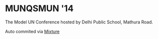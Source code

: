 # MUNQSMUN '14

The Model UN Conference hosted by Delhi Public School, Mathura Road.

Auto commited via [Mixture](http://mixture.io)